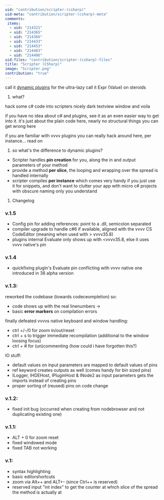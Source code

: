 ```yaml
---
uid: "contribution/scripter-(csharp)"
uid-meta: "contribution/scripter-(csharp)-meta"
comments: 
 items: 
  - uid: "214321"
  - uid: "214365"
  - uid: "214366"
  - uid: "214433"
  - uid: "214453"
  - uid: "214483"
  - uid: "214486"
uid-files: "contribution/scripter-(csharp)-files"
title: "Scripter (CSharp)"
image: "Scripter.png"
contribution: "true"
---
```


call it [dynamic plugins](https://betadocs.vvvv.org/devvvveloping/dynamic-csharp-plugin-reference.html) for the ultra-lazy
call it <span class="node">Expr (Value)</span> on steroids

1. what?
hack some c# code into scripters nicely dark textview window and voila

if you have no idea about c# and plugins, see it as an even easier way to get into it. it's just about the plain code here, nearly no structural things you can get wrong here

if you are familiar with vvvv plugins you can really hack around here, per instance... read on

1. so what's the difference to dynamic plugins?
* Scripter handles **pin creation** for you, along the in and output parameters of your method
* provide a method **per slice**, the looping and wrapping over the spread is handled internally
* scripter compiles **per instance** which comes very handy if you just use it for snippets, and don't want to clutter your app with micro c# projects with obscure naming only you understand

1. Changelog
### v.1.5
* Config pin for adding references: point to a .dll, semicolon separated
* compiler upgrade to handle c#6 if available, aligned with the vvvv CS CodeEditor (meaning when used with > vvvv35.8)
* plugins internal Evaluate only shows up with <vvvv35.8, else it uses vvvv native's pin

### v.1.4
* quickfixing plugin's Evaluate pin conflicting with vvvv native one introduced in 36 alpha version

### v.1.3:
reworked the codebase (towards codeceompletion) so:
* code shows up with the real linenumbers ->
* basic **error markers** on compilation errors

finally defeated vvvvs native keyboard and window handling:
* ctrl +/-/0 for zoom in/out/reset
* ctrl + s to trigger immediate recompilation (additional to the window loosing focus)
* ctrl + # for (un)commenting (how could i have forgotten this?)

IO stuff:
* default values on input parameters are mapped to default values of pins
* ref keyword creates outputs as well (comes handy for bin sized pins)
* ILogger, IHDEHost, IPluginHost & INode2 as input parameters gets the imports instead of creating pins
* proper sorting of (reused) pins on code change

### v.1.2:
* fixed init bug (occurred when creating from nodebrowser and not duplicating existing one)

### v.1.1:
* ALT + 0 for zoom reset
* fixed windowed mode
* fixed TAB not working

### v.1:
* syntax highlighting
* basic editorshortcuts
* zoom via Alt++ and ALT+- (since Ctrl++ is reserved)
* reserved input "int index" to get the counter at which slice of the spread the method is actually at